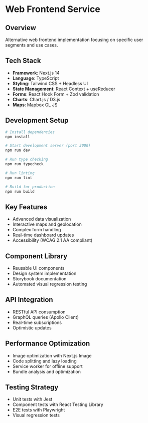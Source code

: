 # Web Frontend Service

## Overview
Alternative web frontend implementation focusing on specific user segments and use cases.

## Tech Stack
- **Framework**: Next.js 14
- **Language**: TypeScript
- **Styling**: Tailwind CSS + Headless UI
- **State Management**: React Context + useReducer
- **Forms**: React Hook Form + Zod validation
- **Charts**: Chart.js / D3.js
- **Maps**: Mapbox GL JS

## Development Setup
```bash
# Install dependencies
npm install

# Start development server (port 3000)
npm run dev

# Run type checking
npm run typecheck

# Run linting
npm run lint

# Build for production
npm run build
```

## Key Features
- Advanced data visualization
- Interactive maps and geolocation
- Complex form handling
- Real-time dashboard updates
- Accessibility (WCAG 2.1 AA compliant)

## Component Library
- Reusable UI components
- Design system implementation
- Storybook documentation
- Automated visual regression testing

## API Integration
- RESTful API consumption
- GraphQL queries (Apollo Client)
- Real-time subscriptions
- Optimistic updates

## Performance Optimization
- Image optimization with Next.js Image
- Code splitting and lazy loading
- Service worker for offline support
- Bundle analysis and optimization

## Testing Strategy
- Unit tests with Jest
- Component tests with React Testing Library
- E2E tests with Playwright
- Visual regression tests
